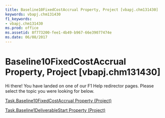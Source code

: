 ```yaml
---
title: Baseline10FixedCostAccrual Property, Project [vbapj.chm131430]
keywords: vbapj.chm131430
f1_keywords:
- vbapj.chm131430
ms.prod: office
ms.assetid: 8f773200-fee1-4b49-b967-66e39077474e
ms.date: 06/08/2017
---
```



# Baseline10FixedCostAccrual Property, Project [vbapj.chm131430]

Hi there! You have landed on one of our F1 Help redirector pages. Please select the topic you were looking for below.

[Task.Baseline10FixedCostAccrual Property (Project)](http://msdn.microsoft.com/library/c9b4b8b3-b60a-cf80-8c63-6a23a312b898%28Office.15%29.aspx)

[Task.Baseline1DeliverableStart Property (Project)](http://msdn.microsoft.com/library/a475958c-aa69-cde2-78b3-d1c3e4095fc3%28Office.15%29.aspx)


